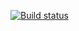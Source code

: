 [![Build status](https://ci.appveyor.com/api/projects/status/e8m92n25caduh5lq?svg=true)](https://ci.appveyor.com/project/comradexlight/comradexlight-ahj-hw6-trello)
